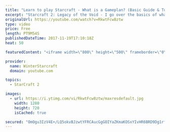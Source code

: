```yaml
---
title: "Learn to play Starcraft - What is a Gameplan? (Basic Guide & Tutorial)"
excerpt: "Starcraft 2: Legacy of the Void - I go over the basics of what a gameplan in starcraft 2 is and how to put one together.  Note this is not a guide on WHAT gameplan you should be using as each race!"
originalUrl: https://youtube.com/watch?v=RkwtFcw8ztw
type: video
price: Free
length: PT9M54S
publishedDateTime: 2017-11-19T17:10:18Z
heat: 50

featuredContent: "<iframe width=\"800\" height=\"500\" frameborder=\"0\" src=\"https://www.youtube.com/embed/RkwtFcw8ztw\" allow=\"accelerometer; autoplay; encrypted-media; gyroscope; picture-in-picture\" allowfullscreen></iframe>"

provider:
  name: WinterStarcraft
  domain: youtube.com

topics:
  - StarCraft 2

images:
  - url: https://i.ytimg.com/vi/RkwtFcw8ztw/maxresdefault.jpg
    width: 1280
    height: 720
    isCached: true

secured: "OmOgu3IzV4E+/LQ5okvBJzwtYFRCAucGgGOIYaZKmaKOSxYIvHR6BRD9Dg1rfP2esFt0BVorSbIMCfp/ixVeMKD0BGfvt8tO/k39wtPZTBCxM7cnnm6aYFirpItHJXLJK4Ih1W8uHQ7A5J7tLTPGCPYRGRNyYB8zg1eeuzJkSTKq9QNbMKylBag+0YaGveCocZFJ/RXf0sHS+URPeUSs72+0dCndexjzCybl3RvqfPmJ7m8HSAdwMcdBiTh80hiUGQyIx4kC3ZbArsUje/EDZFaYw5HPPpqt88UoTbFGjCgLtEPTZ3rFPcZ1C+Fhvwze8/qwsEUBYFAMyNUuAm5aRR/eKNKUFGsqt5UCwikcqeDOBbNGguCsd7vvNmXzIVLv4dFOsR6Zhwq7Vkdfo/7d4U3m+zXRYYiYEeYccYUymZc=;v657iR40b2EYX2vMf8x5OA=="
---
```


